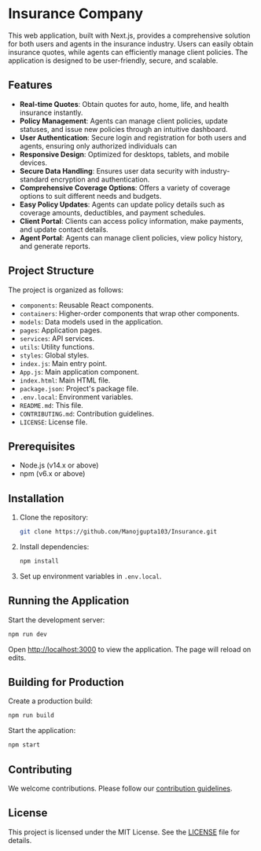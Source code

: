 # Insurance Company

This web application, built with Next.js, provides a comprehensive solution for both users and agents in the insurance industry.
Users can easily obtain insurance quotes, while agents can efficiently manage client policies.
The application is designed to be user-friendly, secure, and scalable.

## Features

- **Real-time Quotes**: Obtain quotes for auto, home, life, and health insurance instantly.
- **Policy Management**: Agents can manage client policies, update statuses, and issue new policies through an intuitive dashboard.
- **User Authentication**: Secure login and registration for both users and agents, ensuring only authorized individuals can
- **Responsive Design**: Optimized for desktops, tablets, and mobile devices.
- **Secure Data Handling**: Ensures user data security with industry-standard encryption and authentication.
- **Comprehensive Coverage Options**: Offers a variety of coverage options to suit different needs and budgets.
- **Easy Policy Updates**: Agents can update policy details such as coverage amounts, deductibles, and payment schedules.
- **Client Portal**: Clients can access policy information, make payments, and update contact details.
- **Agent Portal**: Agents can manage client policies, view policy history, and generate reports.

## Project Structure

The project is organized as follows:

- `components`: Reusable React components.
- `containers`: Higher-order components that wrap other components.
- `models`: Data models used in the application.
- `pages`: Application pages.
- `services`: API services.
- `utils`: Utility functions.
- `styles`: Global styles.
- `index.js`: Main entry point.
- `App.js`: Main application component.
- `index.html`: Main HTML file.
- `package.json`: Project's package file.
- `.env.local`: Environment variables.
- `README.md`: This file.
- `CONTRIBUTING.md`: Contribution guidelines.
- `LICENSE`: License file.

## Prerequisites

- Node.js (v14.x or above)
- npm (v6.x or above)

## Installation

1. Clone the repository:

   ```bash
   git clone https://github.com/Manojgupta103/Insurance.git
   ```

2. Install dependencies:

   ```bash
   npm install
   ```

3. Set up environment variables in `.env.local`.

## Running the Application

Start the development server:

```bash
npm run dev
```

Open [http://localhost:3000](http://localhost:3000) to view the application. The page will reload on edits.

## Building for Production

Create a production build:

```bash
npm run build
```

Start the application:

```bash
npm start
```

## Contributing

We welcome contributions. Please follow our [contribution guidelines](CONTRIBUTING.md).

## License

This project is licensed under the MIT License. See the [LICENSE](LICENSE) file for details.
